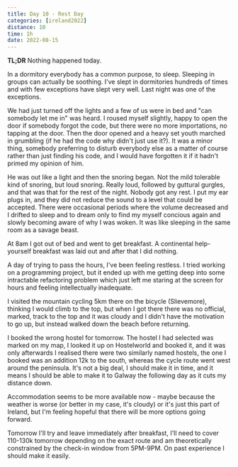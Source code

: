 ```yaml
--- 
title: Day 10 - Rest Day
categories: [ireland2022]
distance: 10
time: 1h
date: 2022-08-15
---
```


**TL;DR** Nothing happened today.

In a dormitory everybody has a common purpose, to sleep. Sleeping in groups
can actually be soothing. I've slept in dormitories hundreds of times and with
few exceptions have slept very well. Last night was one of the exceptions.

We had just turned off the lights and a few of us were in bed and "can
somebody let me in" was heard. I roused myself slightly, happy to open the door
if somebody forgot the code, but there were no more importations, no tapping
at the door. Then the door opened and a heavy set youth marched in grumbling
(if he had the code why didn't just use it?). It was a minor thing, somebody
preferring to disturb everybody else as a matter of course rather than just
finding his code, and I would have forgotten it if it hadn't primed my opinion
of him.

He was out like a light and then the snoring began. Not the mild tolerable
kind of snoring, but loud snoring. Really loud, followed by guttural gurgles,
and that was that for the rest of the night. Nobody got any rest. I put my ear
plugs in, and they did not reduce the sound to a level that could be accepted.
There were occasional periods where the volume decreased and I drifted to
sleep and to dream only to find my myself concious again and slowly becoming
aware of why I was woken. It was like sleeping in the same room as a savage
beast.

At 8am I got out of bed and went to get breakfast. A continental help-yourself
breakfast was laid out and after that I did nothing.

A day of trying to pass the hours, I've been feeling restless. I tried working
on a programming project, but it ended up with me getting deep into some
intractable refactoring problem which just left me staring at the screen for
hours and feeling intellectually inadequate.

I visited the mountain cycling 5km there on the bicycle (Slievemore), thinking
I would climb to the top, but when I got there there was no official, marked,
track to the top and it was cloudy and I didn't have the motivation to go up,
but instead walked down the beach before returning.

I booked the wrong hostel for tomorrow. The hostel I had selected was marked
on my map, I looked it up on Hostelworld and booked it, and it was only
afterwards I realised there were two similarly named hostels, the one I booked
was an addition 12k to the south, whereas the cycle route went west around the
peninsula. It's not a big deal, I should make it in time, and it means I
should be able to make it to Galway the following day as it cuts my distance
down.

Accommodation seems to be more available now - maybe because the weather is
worse (or better in my case, it's cloudy) or it's just this part of Ireland,
but I'm feeling hopeful that there will be more options going forward.

Tomorrow I'll try and leave immediately after breakfast, I'll need to cover
110-130k tomorrow depending on the exact route and am theoretically
constrained by the check-in window from 5PM-9PM. On past experience I should
make it easily.
